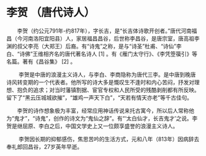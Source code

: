 # 李贺 （唐代诗人）
　　李贺（约公元791年-约817年），字长吉，是“长吉体诗歌开创者。”唐代河南福昌（今河南洛阳宜阳县）人，家居福昌昌谷，后世称李昌谷，是唐宗室，唐高祖李渊的叔父李亮（大郑王）后裔。有“诗鬼”之称，是与“诗圣”杜甫、“诗仙”李白、“诗佛”王维相齐名的唐代著名诗人 [1]  。有《雁门太守行》、《李凭箜篌引》等名篇。著有《昌谷集》 [2]  。

　　 李贺是中唐的浪漫主义诗人，与李白、李商隐称为唐代三李。是中唐到晚唐诗风转变期的一个代表者。他所写的诗大多是慨叹生不逢时和内心苦闷，抒发对理想、抱负的追求；对当时藩镇割据、宦官专权和人民所受的残酷剥削都有所反映。留下了“黑云压城城欲摧”，“雄鸡一声天下白”，“天若有情天亦老”等千古佳句。

　　李贺的诗作想象极为丰富，经常应用神话传说来托古寓今，所以后人常称他为“鬼才”，“诗鬼”，创作的诗文为“鬼仙之辞”。有“‘太白仙才，长吉鬼才’之说。李贺是继屈原、李白之后，中国文学史上又一位颇享盛誉的浪漫主义诗人。

　　 李贺因长期的抑郁感伤，焦思苦吟的生活方式，元和八年（813年）因病辞去奉礼郎回昌谷，27岁英年早逝。
